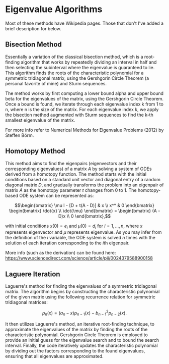 # Eigenvalue Algorithms
Most of these methods have Wikipedia pages. Those that don't I've added a brief description for below.

## Bisection Method
Essentially a variation of the classical bisection method, which is a root-finding algorithm that works by repeatedly dividing an interval in half and then selecting the subinterval where the eigenvalue is guaranteed to lie. This algorithm finds the roots of the characteristic polynomial for a symmetric tridiagonal matrix, using the Gershgorin Circle Theorem (a personal favorite of mine) and Sturm sequences.

The method works by first computing a lower bound alpha and upper bound beta for the eigenvalues of the matrix, using the Gershgorin Circle Theorem. Once a bound is found, we iterate through each eigenvalue index k from 1 to n, where n is the size of the matrix. For each eigenvalue index k, we apply the bisection method augmented with Sturm sequences to find the k-th smallest eigenvalue of the matrix.

For more info refer to Numerical Methods for Eigenvalue Problems (2012) by Steffen Börm.


## Homotopy Method

This method aims to find the eigenpairs (eigenvectors and their corresponding eigenvalues) of a matrix $A$ by solving a system of ODEs derived from a homotopy function. The method starts with the initial conditions based on a standard unit vector and diagonal entry of a random diagonal matrix $D$, and gradually transforms the problem into an eigenpair of matrix $A$ as the homotopy parameter $t$ changes from $0$ to $1$. The homotopy-based ODE system can be represented as:

```math
\begin{bmatrix}
    \mu I - [D + t(A - D)] & x \\
    x^* & 0
\end{bmatrix}
\begin{bmatrix}
    \dot{x} \\
    \dot{\mu}
\end{bmatrix}
=
\begin{bmatrix}
    (A - D)x \\
    0
\end{bmatrix},
```

with initial conditions $x(0) = e_i$ and $\mu(0) = d_i$ for $i=1,\ldots,n$, where $x$ represents eigenvector and $\mu$ represents eigenvalue. As you may infer from the definition of the $i$ variable, the ODE system is solved $n$ times with the solution of each iteration corresponding to the $i\text{th}$ eigenpair.

More info (such as the derivation) can be found here: https://www.sciencedirect.com/science/article/pii/0024379588900158


## Laguere Iteration

Laguerre's method for finding the eigenvalues of a symmetric tridiagonal matrix. The algorithm begins by constructing the characteristic polynomial of the given matrix using the following recurrence relation for symmetric tridiagonal matrices:

```math
p_n(x) = (a_n - x)p_{n-1}(x) - b_{n-1}^2 p_{n-2}(x).
```

It then utilizes Laguerre's method, an iterative root-finding technique, to approximate the eigenvalues of the matrix by finding the roots of the characteristic polynomial. Gershgorin Circle Theorem is employed to provide an initial guess for the eigenvalue search and to bound the search interval. Finally, the code iteratively updates the characteristic polynomial by dividing out the factors corresponding to the found eigenvalues, ensuring that all eigenvalues are approximated.
